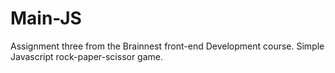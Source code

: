 # Main-JS
Assignment three from the Brainnest front-end Development course. Simple Javascript rock-paper-scissor game.
